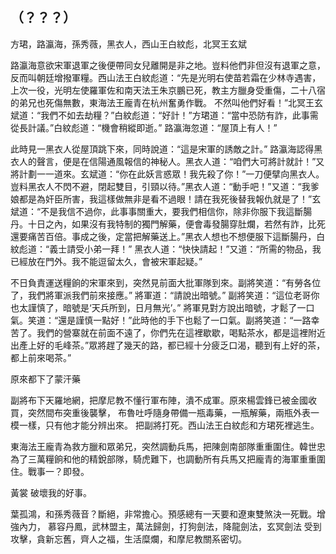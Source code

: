 （？？？）
----------

方珺，路瀛海，孫秀薇，黑衣人，西山王白紋彪，北冥王玄斌

路瀛海意欲宋軍退軍之後便帶同女兒離開是非之地。豈料他們非但沒有退軍之意，反而叫朝廷增撥軍糧。西山法王白紋彪道：“先是光明右使苗若霜在少林寺遇害，上次一役，光明左使羅軍佐和南天法王朱京鵬已死，教主方臘身受重傷，二十八宿的弟兄也死傷無數，東海法王龐青在杭州奮勇作戰。 不然叫他們好看！”北冥王玄斌道：“我們不如去劫糧？”白紋彪道：“好計！”方珺道：“當中恐防有詐，此事需從長計議。”白紋彪道：“機會稍縱即逝。” 路瀛海忽道：“屋頂上有人！”

此時見一黑衣人從屋頂跳下來，同時說道：“這是宋軍的誘敵之計。” 路瀛海認得黑衣人的聲言，便是在信陽通風報信的神秘人。黑衣人道：“咱們大可將計就計！”又將計劃一一道來。玄斌道：“你在此妖言惑眾！我先殺了你！”一刀便擘向黑衣人。豈料黑衣人不閃不避，閉起雙目，引頸以待。”黑衣人道：“動手吧！”又道：“我爹娘都是為奸臣所害，我這樣做無非是看不過眼！請在我死後替我報仇就是了！”玄斌道：“不是我信不過你，此事事關重大，要我們相信你，除非你服下我這斷腸丹。十日之內，如果沒有我特制的獨門解藥，便會毒發腸穿肚爛，若然有詐，比死還要痛苦百倍。事成之後，定當把解藥送上。”黑衣人想也不想便服下這斷腸丹，白紋彪道：“義士請受小弟一拜！” 黑衣人道：“快快請起！”又道：“所需的物品，我已經放在門外。我不能逗留太久，會被宋軍起疑。”

不日負責運送糧餉的宋軍來到，突然見前面大批軍隊到來。副將笑道：“有勞各位了，我們將軍派我們前來接應。” 將軍道：“請說出暗號。” 副將笑道：“這位老哥你也太謹慎了，暗號是‘天兵所到，日月無光’。” 將軍見對方說出暗號，才鬆了一口氣。笑道：“還是謹慎一點好！”此時他的手下也鬆了一口氣。副將笑道：“一路幸苦了。我們的營寨就在前面不遠了，你們先在這裡歇歇，喝點茶水，都是這裡附近出產上好的毛峰茶。”眾將趕了幾天的路，都已經十分疲乏口渴，聽到有上好的茶，都上前來喝茶。”

原來都下了蒙汗藥

副將布下天羅地網，把摩尼教不懂行軍布陣，潰不成軍。原來楊雲鋒已被金國收買，突然間布突重後襲擊， 布魯吐呼隨身帶備一瓶毒藥，一瓶解藥，兩瓶外表一模一樣，只有他才能分辨出來。 把副將打死。西山法王白紋彪和方珺死裡逃生。

東海法王龐青為救方臘和眾弟兄，突然調動兵馬，把陳劍南部隊重重圍住。韓世忠為了三萬糧餉和他的精銳部隊，騎虎難下，也調動所有兵馬又把龐青的海軍重重圍住。戰事一？即發。

黃裳 破壞我的好事。

葉孤鴻，和孫秀薇音？斷絕，非常擔心。預感總有一天要和遼東雙煞決一死戰。增強內力， 慕容丹鳳，武林盟主，萬法歸劍，打狗劍法，降龍劍法，玄冥劍法 受到攻擊，貪新忘舊，齊人之福，生活糜爛，和摩尼教關系密切。

